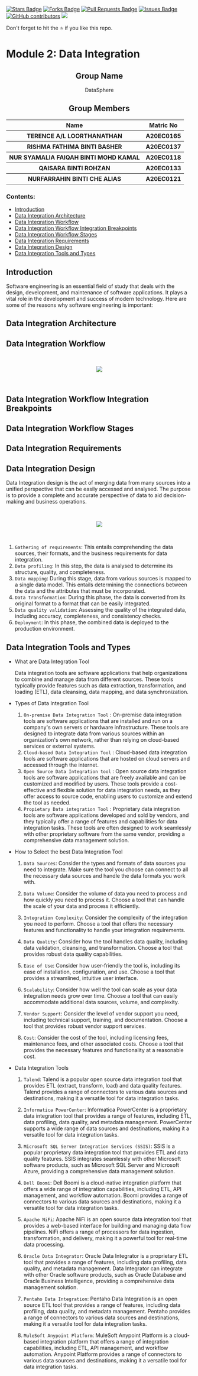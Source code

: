 <a href="https://github.com/drshahizan/special-topic-data-engineering/stargazers"><img src="https://img.shields.io/github/stars/drshahizan/special-topic-data-engineering" alt="Stars Badge"/></a>
<a href="https://github.com/drshahizan/special-topic-data-engineering/network/members"><img src="https://img.shields.io/github/forks/drshahizan/special-topic-data-engineering" alt="Forks Badge"/></a>
<a href="https://github.com/drshahizan/special-topic-data-engineering/pulls"><img src="https://img.shields.io/github/issues-pr/drshahizan/special-topic-data-engineering" alt="Pull Requests Badge"/></a>
<a href="https://github.com/drshahizan/special-topic-data-engineering/issues"><img src="https://img.shields.io/github/issues/drshahizan/special-topic-data-engineering" alt="Issues Badge"/></a>
<a href="https://github.com/drshahizan/special-topic-data-engineering/graphs/contributors"><img alt="GitHub contributors" src="https://img.shields.io/github/contributors/drshahizan/special-topic-data-engineering?color=2b9348"></a>
![](https://visitor-badge.glitch.me/badge?page_id=drshahizan/special-topic-data-engineering)

Don't forget to hit the :star: if you like this repo.

# Module 2: Data Integration

<h2 align="center">
  Group Name
  <br>
</h2>

<p align="center">
  <a>DataSphere</a><br>
</p>

<h2 align="center">
  Group Members
  <br>
</h2>
<p align="center">
<table align="center">
  <tr>
    <th>Name</th>
    <th>Matric No</th>
  </tr>
  <tr>
    <th>TERENCE A/L LOORTHANATHAN   </th>
    <th>A20EC0165</th>
  </tr>
    <tr>
    <th>RISHMA FATHIMA BINTI BASHER </th>
    <th>A20EC0137</th>
  </tr>
    <tr>
    <th>NUR SYAMALIA FAIQAH BINTI MOHD KAMAL</th>
    <th>A20EC0118</th>
  </tr>
    <tr>
    <th>QAISARA BINTI ROHZAN</th>
    <th>A20EC0133</th>
  </tr>
    <tr>
    <th>NURFARRAHIN BINTI CHE ALIAS </th>
    <th>A20EC0121</th>
  </tr>
  </table>
</p>


### Contents:
* [Introduction](#-introduction)
* [Data Integration Architecture](#️-data-integration-architecture)
* [Data Integration Workflow](#-data-integration-workflow)
* [Data Integration Workflow Integration Breakpoints](#-data-integration-workflow-integration-breakpoints)
* [Data Integration Workflow Stages](#️-data-integration-workflow-stages)
* [Data Integration Requirements](#-data-integration-requirements)
* [Data Integration Design](#-data-integration-design)
* [Data Integration Tools and Types](#-data-integration-tools-and-types)


## Introduction
Software engineering is an essential field of study that deals with the design, development, and maintenance of software applications. It plays a vital role in the development and success of modern technology. Here are some of the reasons why software engineering is important:


## Data Integration Architecture

## Data Integration Workflow
<br>
 <p align="center">
  <img src="https://github.com/Terence172/FirstR/blob/main/Pictures/Data%20Integration%20Workflow.png"/>
 </p>
<br>

## Data Integration Workflow Integration Breakpoints

## Data Integration Workflow Stages

## Data Integration Requirements

## Data Integration Design
Data Integration design is the act of merging data from many sources into a unified perspective that can be easily accessed and analysed. The purpose is to provide a complete and accurate perspective of data to aid decision-making and business operations.

<br>
 <p align="center">
  <img src="https://github.com/qaisarrra/images/blob/main/Data%20Integration%20Design.png"/>
 </p>
<br>

1. ``Gathering of requirements``: This entails comprehending the data sources, their formats, and the business requirements for data integration.
2. ``Data profiling``: In this step, the data is analysed to determine its structure, quality, and completeness.
3. ``Data mapping``: During this stage, data from various sources is mapped to a single data model. This entails determining the connections between the data and the attributes that must be incorporated.
4. ``Data transformation``: During this phase, the data is converted from its original format to a format that can be easily integrated.
5. ``Data quality validation``: Assessing the quality of the integrated data, including accuracy, completeness, and consistency checks.
6. ``Deployment``: In this phase, the combined data is deployed to the production environment.

## Data Integration Tools and Types

- What are Data Integration Tool
    
    Data integration tools are software applications that help organizations to combine and manage data from different sources. These tools typically provide features such     as data extraction, transformation, and loading (ETL), data cleansing, data mapping, and data synchronization.

- Types of Data Integration Tool
    1. ``On-premise Data Integration Tool`` : On-premise data integration tools are software applications that are installed and run on a company's own servers or hardware          infrastructure. These tools are designed to integrate data from various sources within an organization's own network, rather than relying on cloud-based services or       external systems.
    2. ``Cloud-based Data Integration Tool`` : Cloud-based data integration tools are software applications that are hosted on cloud servers and accessed through the                internet. 
    3. ``Open Source Data Integration tool`` : Open source data integration tools are software applications that are freely available and can be customized and modified by          users. These tools provide a cost-effective and flexible solution for data integration needs, as they offer access to source code, enabling users to customize              and extend the tool as needed. 
    4. ``Propietary Data integration Tool`` : Proprietary data integration tools are software applications developed and sold by vendors, and they typically offer a range of       features and capabilities for data integration tasks. These tools are often designed to work seamlessly with other proprietary software from the same vendor,                providing a comprehensive data management solution. 

    
     
- How to Select the best Data Integration Tool
    1. ``Data Sources``: Consider the types and formats of data sources you need to integrate. Make sure the tool you choose can connect to all the necessary data sources            and handle the data formats you work with.

    2. ``Data Volume``: Consider the volume of data you need to process and how quickly you need to process it. Choose a tool that can handle the scale of your data and              process it efficiently.

    3. ``Integration Complexity``: Consider the complexity of the integration you need to perform. Choose a tool that offers the necessary features and functionality to              handle your integration requirements.

    4. ``Data Quality``: Consider how the tool handles data quality, including data validation, cleansing, and transformation. Choose a tool that provides robust data                quality capabilities.

    5. ``Ease of Use``: Consider how user-friendly the tool is, including its ease of installation, configuration, and use. Choose a tool that provides a streamlined,                intuitive user interface.

    6. ``Scalability``: Consider how well the tool can scale as your data integration needs grow over time. Choose a tool that can easily accommodate additional data                sources, volume, and complexity.

    7. ``Vendor Support``: Consider the level of vendor support you need, including technical support, training, and documentation. Choose a tool that provides robust                vendor support services.

    8. ``Cost``: Consider the cost of the tool, including licensing fees, maintenance fees, and other associated costs. Choose a tool that provides the necessary features            and functionality at a reasonable cost.
    
- Data Integration Tools

    1. ``Talend``: Talend is a popular open source data integration tool that provides ETL (extract, transform, load) and data quality features. Talend provides a range of          connectors to various data sources and destinations, making it a versatile tool for data integration tasks.

    2. ``Informatica PowerCenter``: Informatica PowerCenter is a proprietary data integration tool that provides a range of features, including ETL, data profiling, data            quality, and metadata management. PowerCenter supports a wide range of data sources and destinations, making it a versatile tool for data integration tasks.

    3. ``Microsoft SQL Server Integration Services (SSIS)``: SSIS is a popular proprietary data integration tool that provides ETL and data quality features. SSIS                    integrates seamlessly with other Microsoft software products, such as Microsoft SQL Server and Microsoft Azure, providing a comprehensive data management solution.

    4. ``Dell Boomi``: Dell Boomi is a cloud-native integration platform that offers a wide range of integration capabilities, including ETL, API management, and workflow            automation. Boomi provides a range of connectors to various data sources and destinations, making it a versatile tool for data integration tasks.

    5. ``Apache NiFi``: Apache NiFi is an open source data integration tool that provides a web-based interface for building and managing data flow pipelines. NiFi offers a          range of processors for data ingestion, transformation, and delivery, making it a powerful tool for real-time data processing.
   
    6. ``Oracle Data Integrator``: Oracle Data Integrator is a proprietary ETL tool that provides a range of features, including data profiling, data quality, and metadata          management. Data Integrator can integrate with other Oracle software products, such as Oracle Database and Oracle Business Intelligence, providing a comprehensive          data management solution.
    7. ``Pentaho Data Integration``: Pentaho Data Integration is an open source ETL tool that provides a range of features, including data profiling, data quality, and              metadata management. Pentaho provides a range of connectors to various data sources and destinations, making it a versatile tool for data integration tasks.
    8. ``MuleSoft Anypoint Platform``: MuleSoft Anypoint Platform is a cloud-based integration platform that offers a range of integration capabilities, including ETL, API          management, and workflow automation. Anypoint Platform provides a range of connectors to various data sources and destinations, making it a versatile tool for data          integration tasks.


